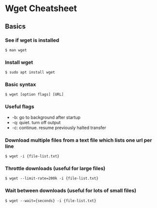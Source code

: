 
# Wget Cheatsheet

## Basics

### See if wget is installed

`$ man wget`

### Install wget

`$ sudo apt install wget`

### Basic syntax

`$ wget [option flags] [URL]`

### Useful flags

- -b: go to background after startup
- -q: quiet. turn off output
- -c: continue. resume previously halted transfer

### Download multiple files from a text file which lists one url per line

`$ wget -i {file-list.txt}`

### Throttle downloads (useful for large files)

`$ wget --limit-rate=200k -i {file-list.txt}`

### Wait between downloads (useful for lots of small files)

`$ wget --wait={seconds} -i {file-list.txt}`
